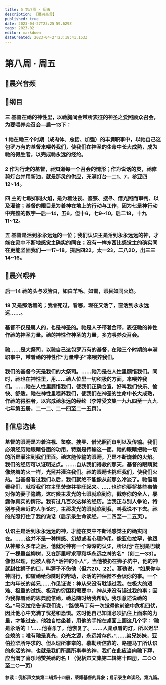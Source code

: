 ```yaml
---
title: 5 第八周 · 周五
description: 【晨兴圣言】
published: true
date: 2023-04-27T23:25:59.629Z
tags: 2023-02
editor: markdown
dateCreated: 2023-04-27T23:18:41.153Z
---
```


# 第八周 **·** 周五

## 🎵晨兴音频

## 📙纲目

### 三	基督在祂的神性里，以祂胸间金带所表征的神圣之爱照顾众召会，为要喂养众召会—启一13下：

### 1	祂在祂三个时期（成肉体、总括、加强）的丰满职事中，以祂自己这包罗万有的基督来喂养我们，使我们在神圣的生命中长大成熟，成为祂的得胜者，以完成祂永远的经纶。

### 2	作为行走的基督，祂知道每一个召会的情形；作为说话的灵，祂修剪灯台并用新油，就是那灵的供应，充满灯台—二1、7，参亚四12~14。

### 四	主的七眼如同火焰，是为着注视、鉴察、搜寻、借光照而审判、以及灌输；基督的眼目是为着神在地上的行动与工作，因为七是神行动中完整的数字—启一14，五6，但十6，七9~10，启二18，十九11~12。

### 五	基督是活到永永远远的一位；我们认识主是活到永永远远的神，才能在灵中不断地感觉主确实的同在；没有一样东西比感觉主的确实同在更能坚固我们—一17~18，提后四22，太一23，二八20，出三三14~16。

## 📙晨兴喂养

### **启一14	祂的头与发皆白，如白羊毛、如雪，眼目如同火焰。**

### **18	又是那活着的；我曾死过，看哪，现在又活了，直活到永永远远……。**

### 基督不仅是属人的，也是神圣的。祂是人子带着金带，表征祂的神性作祂的神圣力量。祂的神性作神圣的力量，多方喂养众召会。

### 祂……是大祭司，以祂自己这包罗万有的基督，在祂三个时期的丰满职事中，带着祂的神性作“力量带子”来喂养我们。

### 我们的基督今天是我们的大祭司。……祂乃是在人性里顾惜我们。同时，祂也在神性里，用……祂人位里一切积极的方面，来喂养我们。……祂在人性里顾惜我们，使我们正确合宜，好叫我们快乐、愉快、舒适。祂在神性里喂养我们，使我们在神圣的生命中长大成熟，作祂的得胜者，以完成祂永远的经纶（李常受文集一九九四至一九九七年第五册，二一二、二一四至二一五页）。

## 📙信息选读

### 基督的眼睛是为着注视、鉴察、搜寻、借光照而审判以及传输。我们必须经历祂眼睛各面的功用，特别是传输这一面。祂的眼睛把祂一切的所是灌注到我们里面。祂这能传输的眼睛，乃是不断烧着的火焰。我们的经历可以证明这点。……自从我们得救的那天，基督的眼睛就像烧着的火一样，光照并灌注我们。祂的眼睛也挑旺我们，使我们火热。当基督看过我们以后，我们就绝不能像从前那么冷淡了。祂借着看我们，就将我们在主里焚烧并挑旺起来。……也许你要将某些事情对你的妻子隐瞒，这时候主发光的七眼就临到你，戳穿你的全人，暴露你真实的情形。我有过几百次这样的经历。当我正与别人争论，特别与我亲近的人争论时，主那发光的眼就临到我，叫我说不下去。祂的光照打住了我的说话（启示录生命读经，一二四至一二五页）。

### 认识主是活到永永远远的神，才能在灵中不断地感觉主的确实同在。……这并不是一种情感、幻想或者心理作用。像亚伯拉罕，他跟从神那么多年之后，他就对神有一个深深的认识，所以他“在别是巴栽了一棵垂丝柳树，又在那里呼求耶和华永远之神的名”（创二一33）。像但以理，他被人称为“活神的仆人”，当他被扔在狮子坑中，他的神就封住狮子的口，叫狮子不伤他（但六20、22）。慕勒说，“如果你与神同行，仰望祂给你随时的帮助，永活的神保险不会误你的事。一个主内年长的弟兄……作见证说：神从来没有耽误过我。在极大的艰难、极重的试炼、极深的穷困和需要中，神从来没有误过我的事；因为我靠着祂的恩典能信祂，祂总随时给我帮助。我乐意述说祂的名。”马克拉伦告诉我们说，“路德马丁有一次觉得他前途中危机四伏，因此他心中充满了忧愁和恐惧。这时他自己知道必须抓住上面来的力量，才能过去，他独自枯坐着，用他的手指在桌面上画这几个字：‘祂是永活的！’……他喜乐了，他恢复了。……人是点着的灯，所以迟早会熄的；唯有祂是真光，众光之源，永远常存的。”……弟兄姊妹，亚伯拉罕所呼求的、但以理所事奉的、慕勒所信靠的、路德马丁所认识的永活的神，也就是我们所属所事奉的神，我们在此应当向祂下拜，应当满了喜乐地赞美祂的名！（倪柝声文集第二辑第十四册，二○○至二○一页）

**参读：倪柝声文集第二辑第十四册，荣耀基督的异象；启示录生命读经，第九篇。**
